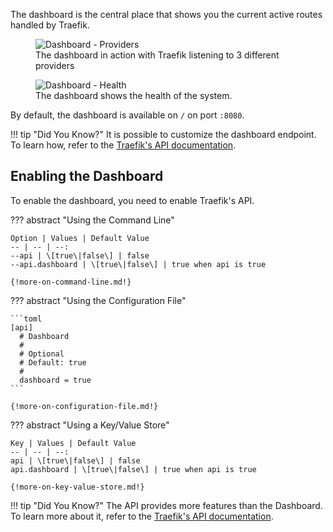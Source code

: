 The dashboard is the central place that shows you the current active routes handled by Traefik. 

<figure>
   <img src="/img/web.frontend.png" alt="Dashboard - Providers" />
   <figcaption>The dashboard in action with Traefik listening to 3 different providers</figcaption>
</figure>


<figure>
   <img src="/img/traefik-health.png" alt="Dashboard - Health" />
   <figcaption>The dashboard shows the health of the system.</figcaption>
</figure>

By default, the dashboard is available on `/` on port `:8080`.

!!! tip "Did You Know?"
    It is possible to customize the dashboard endpoint. 
    To learn how, refer to the [Traefik's API documentation](/advanced/api.md).
    
## Enabling the Dashboard

To enable the dashboard, you need to enable Traefik's API.

??? abstract "Using the Command Line"

    Option | Values | Default Value 
    -- | -- | --:
    --api | \[true\|false\] | false
    --api.dashboard | \[true\|false\] | true when api is true 
    
    {!more-on-command-line.md!}

??? abstract "Using the Configuration File"

    ```toml
    [api] 
      # Dashboard
      #
      # Optional
      # Default: true
      #
      dashboard = true
    ```
    
    {!more-on-configuration-file.md!}

??? abstract "Using a Key/Value Store"

    Key | Values | Default Value
    -- | -- | --:
    api | \[true\|false\] | false
    api.dashboard | \[true\|false\] | true when api is true 
    
    {!more-on-key-value-store.md!}
    
!!! tip "Did You Know?"
    The API provides more features than the Dashboard. 
    To learn more about it, refer to the [Traefik's API documentation](/advanced/api.md).
